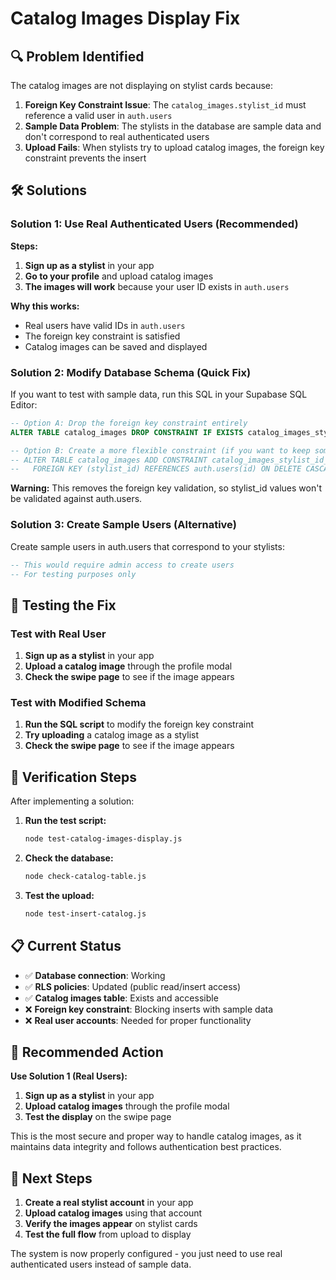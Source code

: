 # Catalog Images Display Fix

## 🔍 Problem Identified

The catalog images are not displaying on stylist cards because:

1. **Foreign Key Constraint Issue**: The `catalog_images.stylist_id` must reference a valid user in `auth.users`
2. **Sample Data Problem**: The stylists in the database are sample data and don't correspond to real authenticated users
3. **Upload Fails**: When stylists try to upload catalog images, the foreign key constraint prevents the insert

## 🛠️ Solutions

### Solution 1: Use Real Authenticated Users (Recommended)

**Steps:**
1. **Sign up as a stylist** in your app
2. **Go to your profile** and upload catalog images
3. **The images will work** because your user ID exists in `auth.users`

**Why this works:**
- Real users have valid IDs in `auth.users`
- The foreign key constraint is satisfied
- Catalog images can be saved and displayed

### Solution 2: Modify Database Schema (Quick Fix)

If you want to test with sample data, run this SQL in your Supabase SQL Editor:

```sql
-- Option A: Drop the foreign key constraint entirely
ALTER TABLE catalog_images DROP CONSTRAINT IF EXISTS catalog_images_stylist_id_fkey;

-- Option B: Create a more flexible constraint (if you want to keep some validation)
-- ALTER TABLE catalog_images ADD CONSTRAINT catalog_images_stylist_id_fkey 
--   FOREIGN KEY (stylist_id) REFERENCES auth.users(id) ON DELETE CASCADE;
```

**Warning:** This removes the foreign key validation, so stylist_id values won't be validated against auth.users.

### Solution 3: Create Sample Users (Alternative)

Create sample users in auth.users that correspond to your stylists:

```sql
-- This would require admin access to create users
-- For testing purposes only
```

## 🧪 Testing the Fix

### Test with Real User

1. **Sign up as a stylist** in your app
2. **Upload a catalog image** through the profile modal
3. **Check the swipe page** to see if the image appears

### Test with Modified Schema

1. **Run the SQL script** to modify the foreign key constraint
2. **Try uploading** a catalog image as a stylist
3. **Check the swipe page** to see if the image appears

## 🔧 Verification Steps

After implementing a solution:

1. **Run the test script:**
   ```bash
   node test-catalog-images-display.js
   ```

2. **Check the database:**
   ```bash
   node check-catalog-table.js
   ```

3. **Test the upload:**
   ```bash
   node test-insert-catalog.js
   ```

## 📋 Current Status

- ✅ **Database connection**: Working
- ✅ **RLS policies**: Updated (public read/insert access)
- ✅ **Catalog images table**: Exists and accessible
- ❌ **Foreign key constraint**: Blocking inserts with sample data
- ❌ **Real user accounts**: Needed for proper functionality

## 🎯 Recommended Action

**Use Solution 1 (Real Users):**

1. **Sign up as a stylist** in your app
2. **Upload catalog images** through the profile modal
3. **Test the display** on the swipe page

This is the most secure and proper way to handle catalog images, as it maintains data integrity and follows authentication best practices.

## 🚀 Next Steps

1. **Create a real stylist account** in your app
2. **Upload catalog images** using that account
3. **Verify the images appear** on stylist cards
4. **Test the full flow** from upload to display

The system is now properly configured - you just need to use real authenticated users instead of sample data. 